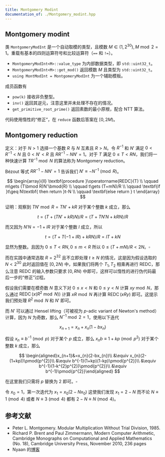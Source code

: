 ```yaml
---
title: Montgomery Modint
documentation_of: ./Montgomery_modint.hpp
---
```


## Montgomery modint

类 `MontgomeryModInt` 是一个自动取模的类型，且模数 $M\in(1,2^{30}), M\bmod 2=1$。重载有基本的四则运算符号和比较运算符（`==` 和 `!=`）。

- `MontgomeryModInt<M>::value_type` 为内部数据类型，即 `std::uint32_t`。
- `MontgomeryModInt<M>::get_mod()` 返回模数 $M$ 且类型为 `std::uint32_t`。
- `using MontModInt = MontgomeryModInt` 为一个辅助模板。

成员函数有

- `pow(k)` 接收非负整型。
- `inv()` 返回其逆元，注意这里并未处理不存在的情况。
- `get_primitive_root_prime()` 返回素数的最小原根，配合 NTT 算法。

代码使用惰性的“修正”，在 `reduce` 函数后答案在 $[0,2M)$。

## Montgomery reduction

定义：对于 $N\gt 1$ 选择一个基数 $R$ 与 $N$ 互素且 $R\gt N$。令 $R^{-1}$ 和 $N'$ 满足 $0\lt R^{-1}\lt N$ 且 $0\lt N'\lt R$ 且 $RR^{-1}-NN'=1$。对于 $T$ 满足 $0\leq T\lt RN$，我们将一种快速计算 $TR^{-1}\bmod{N}$ 的算法称为 Montgomery reduction。

Bézout 等式 $RR^{-1}-NN'=1$ 告诉我们 $N'\equiv -N^{-1}\pmod{R}$。

$$
\begin{array}{ll}
\textbf{procedure }\operatorname{REDC}(T) \\
\qquad m\gets (T\bmod R)N'\bmod{R} \\
\qquad t\gets (T+mN)/R \\
\qquad \textbf{if }t\geq N\textbf{ then return }t-N \\
\qquad \textbf{else return } t
\end{array}
$$

证明：观察到 $TN'\bmod R=TN'+kR$ 对于某个整数 $k$ 成立，那么

$$
t=(T+(TN'+kR)N)/R=(T+TN'N+kRN)/R
$$

而又因为 $N'N=-1+lR$ 对于某个整数 $l$ 成立，所以

$$
t=(T+T(-1+lR)+kRN)/R=lT+kN
$$

显然为整数。且因为 $0\leq T\lt RN,0\leq m\lt R$ 所以 $0\leq (T+mN)/R\lt 2N$。$\square$

而在实践中通常选取 $R=2^{32}$ 且不立即处理 $t\geq N$ 的情况，这是因为假设选取的 $N\lt 2^{30}$ 此时返回值在 $[0,2N)$ 中，如果我们将两个 $T_{1},T_{2}$ 相乘再进行 REDC，那么注意 REDC 的输入参数只要求 $[0,RN)$ 中即可，这样可以惰性的进行伪代码最后一步的“修正”过程。

假设我们需要在模奇数 $N$ 意义下对 $0\leq x\lt N$ 和 $0\leq y\lt N$ 计算 $xy\bmod N$，那么通过 $\operatorname{REDC}(x(R^{2}\bmod N))$ 计算 $xR\bmod N$ 再计算 $\operatorname{REDC}(xRy)$ 即可。这提示我们预处理 $R^{2}\bmod N$ 和 $N'$ 即可。

而 $N'$ 可以通过 Hensel lifting（可被视为 $p$-adic variant of Newton's method）计算，因为 $N$ 为奇数，那么 $N^{-1}\bmod 2=1$，使用以下迭代

$$
x_{n+1}=x_{n}+x_{n}(1-bx_{n})
$$

假设 $x_{n}\equiv b^{-1}\pmod p$ 对于某个 $p$ 成立，那么 $x_{n}b\equiv 1+kp\pmod{p^{2}}$ 对于某个整数 $k$ 成立，那么

$$
\begin{aligned}x_{n+1}&=x_{n}(2-bx_{n})\\
&\equiv x_{n}(2-(1+kp))\pmod{p^{2}}\\
&\equiv b^{-1}(1+kp)(1-kp)\pmod{p^{2}}\\
&\equiv b^{-1}(1-k^{2}p^{2})\pmod{p^{2}}\\
&\equiv b^{-1}\pmod{p^{2}}\end{aligned}
$$

在这里我们只需将 $p$ 替换为 $2$ 即可。$\square$

令 $x_{0}=1$，第一次迭代为 $x_{1}=x_{0}(2-Nx_{0})$ 这使我们发现 $x_{1}=2-N$ 而不论 $N\equiv 1\pmod{4}$ 或者 $N\equiv 3\pmod{4}$ 都有 $2-N\equiv N\pmod{4}$。

## 参考文献

- Peter L. Montgomery. Modular Multiplication Without Trial Division, 1985.
- Richard P. Brent and Paul Zimmermann, Modern Computer Arithmetic, Cambridge Monographs on Computational and Applied Mathematics (No. 18), Cambridge University Press, November 2010, 236 pages
- Nyaan 的[博客](https://nyaannyaan.github.io/docs/modulo/montgomery/)
